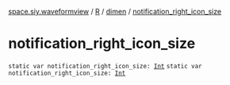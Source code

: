 [space.siy.waveformview](../../index.md) / [R](../index.md) / [dimen](index.md) / [notification_right_icon_size](./notification_right_icon_size.md)

# notification_right_icon_size

`static var notification_right_icon_size: `[`Int`](https://kotlinlang.org/api/latest/jvm/stdlib/kotlin/-int/index.html)
`static var notification_right_icon_size: `[`Int`](https://kotlinlang.org/api/latest/jvm/stdlib/kotlin/-int/index.html)